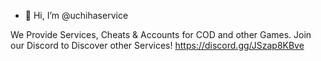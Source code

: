 - 👋 Hi, I’m @uchihaservice

We Provide Services, Cheats & Accounts for COD and other Games.
Join our Discord to Discover other Services! https://discord.gg/JSzap8KBve
<!---
uchihaservice/uchihaservice is a ✨ special ✨ repository because its `README.md` (this file) appears on your GitHub profile.
You can click the Preview link to take a look at your changes.
--->
